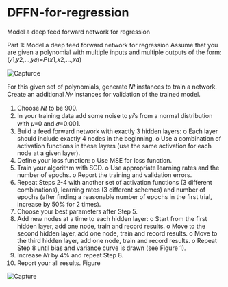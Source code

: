 # DFFN-for-regression
Model a deep feed forward network for regression


Part 1: Model a deep feed forward network for regression
Assume that you are given a polynomial with multiple inputs and multiple outputs of the form: (𝑦1,𝑦2,…,𝑦𝑐)=𝑃(𝑥1,𝑥2,…,𝑥𝑑)



![Capturqe](https://user-images.githubusercontent.com/32982938/59371390-8bdc9c80-8d4d-11e9-8166-7e2cf65cd9a4.PNG)


For this given set of polynomials, generate 𝑁𝑡 instances to train a network. Create an additional 𝑁𝑣 instances for validation of the trained model.
1. Choose 𝑁𝑡 to be 900.
2. In your training data add some noise to 𝑦𝑖’s from a normal distribution with 𝜇=0 and 𝜎=0.001.
3. Build a feed forward network with exactly 3 hidden layers:
o Each layer should include exactly 4 nodes in the beginning.
o Use a combination of activation functions in these layers (use the same activation for each node at a given layer).
4. Define your loss function:
o Use MSE for loss function.
5. Train your algorithm with SGD.
o Use appropriate learning rates and the number of epochs.
o Report the training and validation errors.
6. Repeat Steps 2-4 with another set of activation functions (3 different combinations), learning rates (3 different schemes) and number of epochs (after finding a reasonable number of epochs in the first trial, increase by 50% for 2 times).
7. Choose your best parameters after Step 5.
8. Add new nodes at a time to each hidden layer:
o Start from the first hidden layer, add one node, train and record results.
o Move to the second hidden layer, add one node, train and record results.
o Move to the third hidden layer, add one node, train and record results.
o Repeat Step 8 until bias and variance curve is drawn (see Figure 1).
9. Increase 𝑁𝑡 by 4% and repeat Step 8.
10. Report your all results.
Figure


![Capture](https://user-images.githubusercontent.com/32982938/59371323-62237580-8d4d-11e9-8c60-4e66516c6c6f.PNG)


